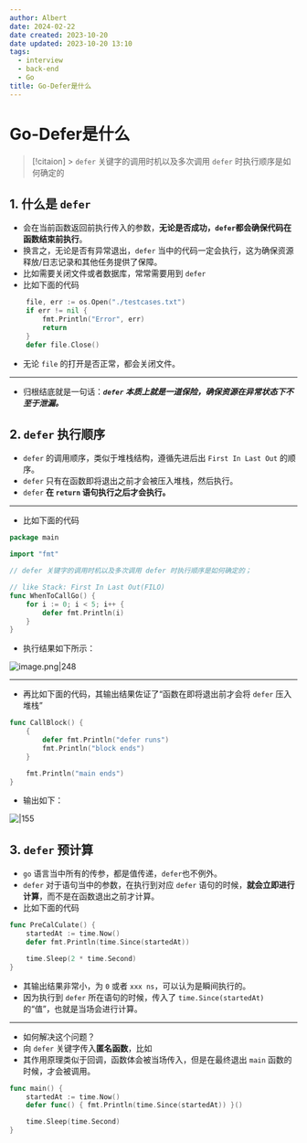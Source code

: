```yaml
---
author: Albert
date: 2024-02-22
date created: 2023-10-20
date updated: 2023-10-20 13:10
tags:
  - interview
  - back-end
  - Go
title: Go-Defer是什么
---
```


# Go-Defer是什么

> [!citaion] > `defer` 关键字的调用时机以及多次调用 `defer` 时执行顺序是如何确定的

## 1. 什么是 `defer`

- 会在当前函数返回前执行传入的参数，**无论是否成功，`defer`都会确保代码在函数结束前执行**。
- 换言之，无论是否有异常退出，`defer` 当中的代码一定会执行，这为确保资源释放/日志记录和其他任务提供了保障。
- 比如需要关闭文件或者数据库，常常需要用到 `defer`
- 比如下面的代码

```go
	file, err := os.Open("./testcases.txt")
	if err != nil {
		fmt.Println("Error", err)
		return
	}
	defer file.Close()
```

- 无论 `file` 的打开是否正常，都会关闭文件。

---

- 归根结底就是一句话：**_`defer` 本质上就是一道保险，确保资源在异常状态下不至于泄漏。_**

## 2. `defer` 执行顺序

- `defer` 的调用顺序，类似于堆栈结构，遵循先进后出 `First In Last Out` 的顺序。
- `defer` 只有在函数即将退出之前才会被压入堆栈，然后执行。
- `defer` **在 `return` 语句执行之后才会执行。**

---

- 比如下面的代码

```go
package main

import "fmt"

// defer 关键字的调用时机以及多次调用 defer 时执行顺序是如何确定的；

// like Stack: First In Last Out(FILO)
func WhenToCallGo() {
	for i := 0; i < 5; i++ {
		defer fmt.Println(i)
	}
}
```

- 执行结果如下所示：

![image.png|248](https://img-20221128.oss-cn-shanghai.aliyuncs.com/img-2023-05/20231020125052.png)

---

- 再比如下面的代码，其输出结果佐证了“函数在即将退出前才会将 `defer` 压入堆栈”

```go
func CallBlock() {
	{
		defer fmt.Println("defer runs")
		fmt.Println("block ends")
	}

	fmt.Println("main ends")
}
```

- 输出如下：

![|155](https://img-20221128.oss-cn-shanghai.aliyuncs.com/img-2023-05/20231020125318.png)

## 3. `defer` 预计算

- `go` 语言当中所有的传参，都是值传递，`defer`也不例外。
- `defer` 对于语句当中的参数，在执行到对应 `defer` 语句的时候，**就会立即进行计算**，而不是在函数退出之前才计算。
- 比如下面的代码

```go
func PreCalCulate() {
	startedAt := time.Now()
	defer fmt.Println(time.Since(startedAt))

	time.Sleep(2 * time.Second)
}
```

- 其输出结果非常小，为 `0` 或者 `xxx ns`，可以认为是瞬间执行的。
- 因为执行到 `defer` 所在语句的时候，传入了 `time.Since(startedAt)` 的“值”，也就是当场会进行计算。

---

- 如何解决这个问题？
- 向 `defer` 关键字传入**匿名函数**，比如
- 其作用原理类似于回调，函数体会被当场传入，但是在最终退出 `main` 函数的时候，才会被调用。

```go
func main() {
	startedAt := time.Now()
	defer func() { fmt.Println(time.Since(startedAt)) }()

	time.Sleep(time.Second)
}
```
